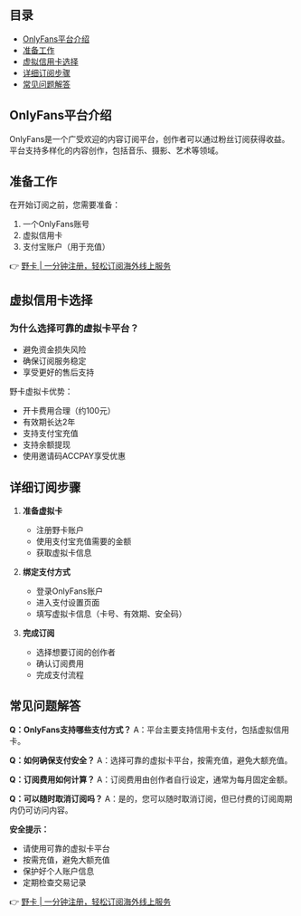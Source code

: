 ## 目录

- [OnlyFans平台介绍](#onlyfans平台介绍)
- [准备工作](#准备工作)
- [虚拟信用卡选择](#虚拟信用卡选择)
- [详细订阅步骤](#详细订阅步骤)
- [常见问题解答](#常见问题解答)

## OnlyFans平台介绍

OnlyFans是一个广受欢迎的内容订阅平台，创作者可以通过粉丝订阅获得收益。平台支持多样化的内容创作，包括音乐、摄影、艺术等领域。

## 准备工作

在开始订阅之前，您需要准备：

1. 一个OnlyFans账号
2. 虚拟信用卡
3. 支付宝账户（用于充值）

👉 [野卡 | 一分钟注册，轻松订阅海外线上服务](https://bit.ly/bewildcard)

## 虚拟信用卡选择

### 为什么选择可靠的虚拟卡平台？

- 避免资金损失风险
- 确保订阅服务稳定
- 享受更好的售后支持

野卡虚拟卡优势：
- 开卡费用合理（约100元）
- 有效期长达2年
- 支持支付宝充值
- 支持余额提现
- 使用邀请码ACCPAY享受优惠

## 详细订阅步骤

1. **准备虚拟卡**
   - 注册野卡账户
   - 使用支付宝充值需要的金额
   - 获取虚拟卡信息

2. **绑定支付方式**
   - 登录OnlyFans账户
   - 进入支付设置页面
   - 填写虚拟卡信息（卡号、有效期、安全码）

3. **完成订阅**
   - 选择想要订阅的创作者
   - 确认订阅费用
   - 完成支付流程

## 常见问题解答

**Q：OnlyFans支持哪些支付方式？**
A：平台主要支持信用卡支付，包括虚拟信用卡。

**Q：如何确保支付安全？**
A：选择可靠的虚拟卡平台，按需充值，避免大额充值。

**Q：订阅费用如何计算？**
A：订阅费用由创作者自行设定，通常为每月固定金额。

**Q：可以随时取消订阅吗？**
A：是的，您可以随时取消订阅，但已付费的订阅周期内仍可访问内容。

**安全提示：**
- 请使用可靠的虚拟卡平台
- 按需充值，避免大额充值
- 保护好个人账户信息
- 定期检查交易记录

👉 [野卡 | 一分钟注册，轻松订阅海外线上服务](https://bit.ly/bewildcard)